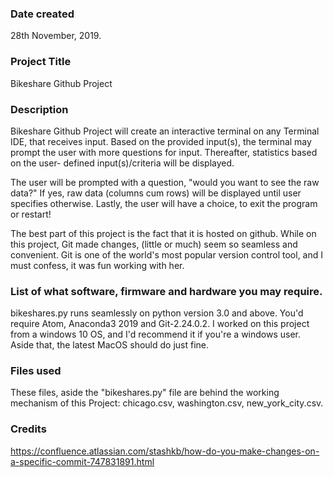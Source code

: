 ### Date created
28th November, 2019.

### Project Title
Bikeshare Github Project

### Description
Bikeshare Github Project will create an interactive terminal on any Terminal IDE,
that receives input. Based on the provided input(s), the terminal may prompt the
user with more questions for input. Thereafter, statistics based on the user-
defined input(s)/criteria will be displayed.

The user will be prompted with a question, "would you want to see the raw
data?" If yes, raw data (columns cum rows) will be displayed until user specifies
otherwise. Lastly, the user will have a choice, to exit the program or restart!

The best part of this project is the fact that it is hosted on github. While on
this project, Git made changes, (little or much) seem so seamless and convenient.
Git is one of the world's most popular version control tool, and I must confess,
it was fun working with her.

### List of what software, firmware and hardware you may require.
bikeshares.py runs seamlessly on python version 3.0 and above.
You'd require Atom, Anaconda3 2019 and Git-2.24.0.2.
I worked on this project from a windows 10 OS, and I'd recommend it if you're a
windows user. Aside that, the latest MacOS should do just fine.

### Files used
These files, aside the "bikeshares.py" file are behind the working mechanism of
this Project:
chicago.csv,
washington.csv,
new_york_city.csv.

### Credits
https://confluence.atlassian.com/stashkb/how-do-you-make-changes-on-a-specific-commit-747831891.html
